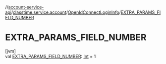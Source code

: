 //[account-service-api](../../../index.md)/[classtime.service.account](../index.md)/[OpenIdConnectLoginInfo](index.md)/[EXTRA_PARAMS_FIELD_NUMBER](-e-x-t-r-a_-p-a-r-a-m-s_-f-i-e-l-d_-n-u-m-b-e-r.md)

# EXTRA_PARAMS_FIELD_NUMBER

[jvm]\
val [EXTRA_PARAMS_FIELD_NUMBER](-e-x-t-r-a_-p-a-r-a-m-s_-f-i-e-l-d_-n-u-m-b-e-r.md): [Int](https://kotlinlang.org/api/latest/jvm/stdlib/kotlin/-int/index.html) = 1

